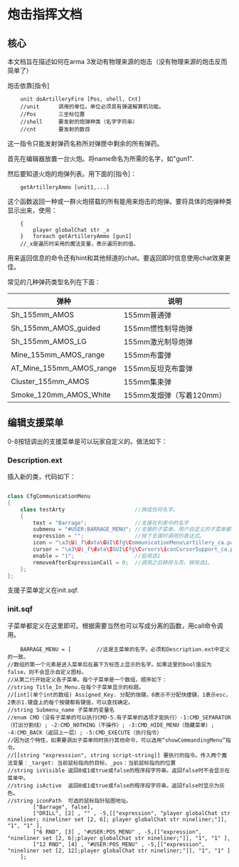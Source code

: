 # 炮击指挥文档

## 核心

本文档旨在描述如何在arma 3发动有物理来源的炮击（没有物理来源的炮击反而简单了）

炮击依靠[指令]

```sqf
    unit doArtilleryFire [Pos, shell, Cnt]
    //unit      调用的单位。单位必须具有弹道解算机功能。
    //Pos       三坐标位置
    //shell     要发射的炮弹种类（名字字符串）
    //cnt       要发射的数目
```

这一指令只能发射弹药名称所对弹匣中剩余的所有弹药。

首先在编辑器放置一台火炮。将name命名为所需的名字，如"gun1".

然后要知道火炮的炮弹列表。用下面的[指令]：

```sqf
    getArtilleryAmmo [unit1,...]
```

这个函数返回一种或一群火炮搭载的所有能用来炮击的炮弹。要将具体的炮弹种类显示出来，使用：

```sqf
    {
        player globalChat str _x
    }   foreach getArtilleryAmmo [gun1]
    //_x是遍历时采用的魔法变量，表示遍历到的值。
```

用来返回信息的命令还有hint和其他频道的chat。要返回即时信息使用chat效果更佳。

常见的几种弹药类型名列在下面：

|弹种|说明|
|-|-|
|Sh_155mm_AMOS|155mm普通弹|
|Sh_155mm_AMOS_guided|155mm惯性制导炮弹|
|Sh_155mm_AMOS_LG|155mm激光制导炮弹|
|Mine_155mm_AMOS_range|155mm布雷弹|
|AT_Mine_155mm_AMOS_range|155mm反坦克布雷弹|
|Cluster_155mm_AMOS|155mm集束弹|
|Smoke_120mm_AMOS_White|155mm发烟弹（写着120mm）|

## 编辑支援菜单

0-8按钮调出的支援菜单是可以玩家自定义的。做法如下：

### Description.ext

插入新的类，代码如下：

```c++

class CfgCommunicationMenu
{
    class testArty                      //换成任何名字。
    {
        text = "Barrage";               //支援在列表中的名字
        submenu = "#USER:BARRAGE_MENU"; //支援的子菜单。用户自定义的子菜单都位于命名空间#USER下。
        expression = "";                //按下支援时调用的表达式。
        icon = "\a3\Ui_f\data\GUI\Cfg\CommunicationMenu\artillery_ca.paa";
        cursor = "\a3\Ui_f\data\IGUI\Cfg\Cursors\iconCursorSupport_ca.paa";
        enable = "1";                   //启用选1
        removeAfterExpressionCall = 0;  //调用之后移除与否。移除选1。
    };
};

```

支援子菜单定义在init.sqf.

### init.sqf

子菜单都定义在这里即可。根据需要当然也可以写成分离的函数，用call命令调用。

```sqf
    BARRAGE_MENU = [        //这是主菜单的名字。必须和Description.ext中定义的一致。
//数组的第一个元素是进入菜单后在最下方标签上显示的名字。如果这里的bool值设为false，则不会显示自定义图标。
//从第二行开始定义各子菜单。每个子菜单是一个数组，顺序如下：
//string Title_In_Menu.在每个子菜单显示的标题。
//[int](单个int的数组) Assigned_Key. 分配的按键。0表示不分配快捷键，1表示esc，2表示1.键盘上的每个按键都有键值，可以查找确定。
//string Submenu_name 子菜单的变量名
//enum CMD（没有子菜单的可以执行CMD-5.有子菜单的选项才能执行）-1:CMD_SEPARATOR（打出分割线）; -2:CMD_NOTHING（不操作）; -3:CMD_HIDE_MENU（隐藏菜单）; -4:CMD_BACK（返回上一层）; -5:CMD_EXECUTE（执行指令）
//因为这个特性，如果要调出子菜单同时执行其他命令，可以选用“showCommandingMenu”指令。
//[[string "expresssion", string script-string]] 要执行的指令。传入两个魔法变量：_target: 当前鼠标指向的目标，_pos：当前鼠标指向的位置
//string isVisible 返回0或1或true或false的程序段字符串。返回false时不会显示在菜单中。
//string isActive  返回0或1或true或false的程序段字符串。返回false时显示为灰色。
//string iconPath  可选的鼠标指针贴图地址。
        ["Barrage", false],
        ["DRILL", [2] , "" , -5,[["expression", "player globalChat str nineliner; nineliner set [2, 6]; player globalChat str nineliner;"]], "1", "1" ],
        ["6 RND", [3] , "#USER:POS_MENU" , -5,[["expression", "nineliner set [2, 6];player globalChat str nineliner;"]], "1", "1" ],
        ["12 RND", [4] , "#USER:POS_MENU" , -5,[["expression", "nineliner set [2, 12];player globalChat str nineliner;"]], "1", "1" ]
    ];
```
